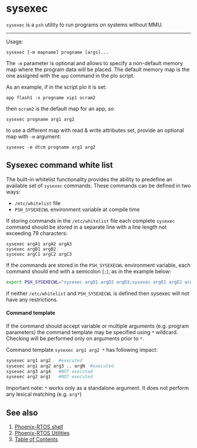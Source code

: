 # sysexec

`sysexec` is a `psh` utility to run programs on systems without MMU.

---

Usage:
```
sysexec [-m mapname] progname [args]...
```

The `-m` parameter is optional and allows to specify a non-default memory map where the program data will be placed.
The default memory map is the one assigned with the `app` command in the plo script.

As an example, if in the script plo it is set:
```
app flash1 -x progname xip1 ocram2
```

then `ocram2` is the default map for an app, so
```
sysexec progname arg1 arg2
```

to use a different map with read & write attributes set, provide an optional map with `-m` argument:
```
sysexec -m dtcm progname arg1 arg2
```


## Sysexec command white list

The built-in whitelist functionality provides the ability to predefine an available set of `sysexec` commands. These commands can be defined in two ways: 
- `/etc/whitelist` file
- `PSH_SYSEXECWL` environment variable at compile time

If storing commands in the `/etc/whitelist` file each complete `sysexec` command should be stored in a separate line with a line length not exceeding 79 characters:

    sysexec argA1 argA2 argA3
    sysexec argB1 argB2
    sysexec argC1 argC2 argC3

If the commands are stored in the `PSH_SYSEXECWL` environment variable, each command should end with a semicolon (`;`), as in the example below:

```bash
export PSH_SYSEXECWL="sysexec argD1 argD2 argD3;sysexec argE1 argE2 argE3;sysexec argF1 argF2"
```
if neither `/etc/whitelist` and `PSH_SYSEXECWL` is defined then sysexec will not have any restrictions.

#### Command template
If the command should accept variable or multiple arguments (e.g. program parameters) the command template may be specified using `*` wildcard. Checking will be performed only on arguments prior to `*`.

Command template `sysexec arg1 arg2 *` has following impact:
```bash
sysexec arg1 arg2   #executed
sysexec arg1 arg2 arg3 .. argN  #executed
sysexec arg3 arg4   #NOT executed
sysexec arg2 arg1   #NOT executed
```
Important note: `*` works only as a standalone argument. It does not perform any lexical matching (e.g. `arg*`)

## See also

1. [Phoenix-RTOS shell](psh.md)
2. [Phoenix-RTOS Utilities](README.md)
3. [Table of Contents](../README.md)
